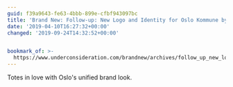 ```yaml
---
guid: f39a9643-fe63-4bbb-899e-cfbf943097bc
title: 'Brand New: Follow-up: New Logo and Identity for Oslo Kommune by Creuna'
date: '2019-04-10T16:27:32+00:00'
changed: '2019-09-24T14:32:52+00:00'


bookmark_of: >-
  https://www.underconsideration.com/brandnew/archives/follow_up_new_logo_and_identity_for_oslo_kommune_by_creuna.php
---
```


Totes in love with Oslo's unified brand look. 
